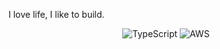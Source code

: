 I love life, I like to build.  
<p align="center">
  <img src="https://img.shields.io/badge/TypeScript-3178C6?style=flat-square&logo=typescript&logoColor=white" alt="TypeScript" />
  <img src="https://img.shields.io/badge/AWS-FF9900?style=flat-square&logo=amazon-aws&logoColor=white" alt="AWS" />
</p>
